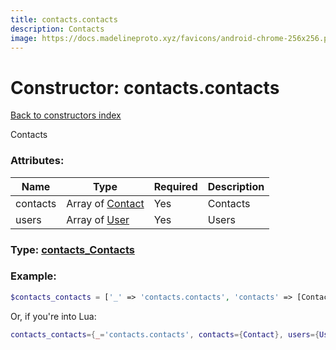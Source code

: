 ```yaml
---
title: contacts.contacts
description: Contacts
image: https://docs.madelineproto.xyz/favicons/android-chrome-256x256.png
---
```

# Constructor: contacts.contacts  
[Back to constructors index](index.md)



Contacts

### Attributes:

| Name     |    Type       | Required | Description |
|----------|---------------|----------|-------------|
|contacts|Array of [Contact](../types/Contact.md) | Yes|Contacts|
|users|Array of [User](../types/User.md) | Yes|Users|



### Type: [contacts\_Contacts](../types/contacts_Contacts.md)


### Example:

```php
$contacts_contacts = ['_' => 'contacts.contacts', 'contacts' => [Contact, Contact], 'users' => [User, User]];
```  


Or, if you're into Lua:

```lua
contacts_contacts={_='contacts.contacts', contacts={Contact}, users={User}}

```


